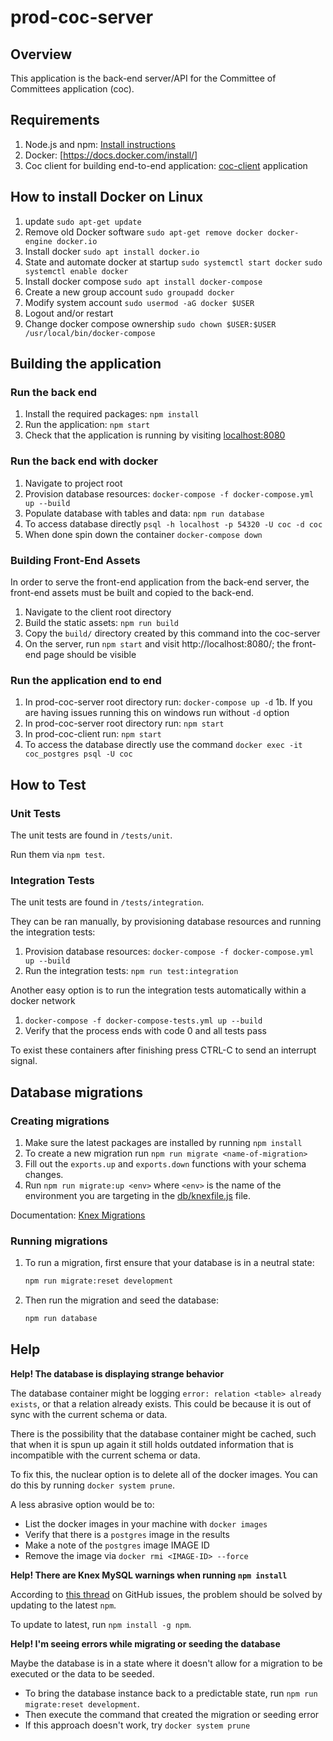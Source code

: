 # prod-coc-server

## Overview

This application is the back-end server/API for the Committee of Committees
application (coc).

## Requirements

1. Node.js and npm:
   [Install instructions](https://docs.npmjs.com/downloading-and-installing-node-js-and-npm)
2. Docker: [https://docs.docker.com/install/]
3. Coc client for building end-to-end application:
   [coc-client](https://bitbucket.org/CapstoneFall19/prod-coc-client/)
   application

## How to install Docker on Linux

1. update `sudo apt-get update`
2. Remove old Docker software
   `sudo apt-get remove docker docker-engine docker.io`
3. Install docker `sudo apt install docker.io`
4. State and automate docker at startup `sudo systemctl start docker`
   `sudo systemctl enable docker`
5. Install docker compose `sudo apt install docker-compose`
6. Create a new group account `sudo groupadd docker`
7. Modify system account `sudo usermod -aG docker $USER`
8. Logout and/or restart
9. Change docker compose ownership
   `sudo chown $USER:$USER /usr/local/bin/docker-compose`

## Building the application

### Run the back end

1. Install the required packages: `npm install`
2. Run the application: `npm start`
3. Check that the application is running by visiting
   [localhost:8080](http://localhost:8080)

### Run the back end with docker

1. Navigate to project root
2. Provision database resources:
   `docker-compose -f docker-compose.yml up --build`
3. Populate database with tables and data: `npm run database`
4. To access database directly `psql -h localhost -p 54320 -U coc -d coc`
5. When done spin down the container `docker-compose down`

### Building Front-End Assets

In order to serve the front-end application from the back-end server, the
front-end assets must be built and copied to the back-end.

1. Navigate to the client root directory
2. Build the static assets: `npm run build`
3. Copy the `build/` directory created by this command into the coc-server
4. On the server, run `npm start` and visit http://localhost:8080/; the
   front-end page should be visible

### Run the application end to end

1. In prod-coc-server root directory run: `docker-compose up -d` 1b. If you are
   having issues running this on windows run without `-d` option
2. In prod-coc-server root directory run: `npm start`
3. In prod-coc-client run: `npm start`
4. To access the database directly use the command
   `docker exec -it coc_postgres psql -U coc`

## How to Test

### Unit Tests

The unit tests are found in `/tests/unit`.

Run them via `npm test`.

### Integration Tests

The unit tests are found in `/tests/integration`.

They can be ran manually, by provisioning database resources and running the
integration tests:

1. Provision database resources:
   `docker-compose -f docker-compose.yml up --build`
2. Run the integration tests: `npm run test:integration`

Another easy option is to run the integration tests automatically within a
docker network

1. `docker-compose -f docker-compose-tests.yml up --build`
2. Verify that the process ends with code 0 and all tests pass

To exist these containers after finishing press CTRL-C to send an interrupt
signal.

## Database migrations

### Creating migrations

1. Make sure the latest packages are installed by running `npm install`
2. To create a new migration run `npm run migrate <name-of-migration>`
3. Fill out the `exports.up` and `exports.down` functions with your schema
   changes.
4. Run `npm run migrate:up <env>` where `<env>` is the name of the environment
   you are targeting in the [db/knexfile.js](./db/knexfile.js) file.

Documentation: [Knex Migrations](http://knexjs.org/#Migrations)

### Running migrations

1. To run a migration, first ensure that your database is in a neutral state:

   ```bash
   npm run migrate:reset development
   ```

2. Then run the migration and seed the database:

   ```bash
   npm run database
   ```

## Help

**Help! The database is displaying strange behavior**

The database container might be logging
`error: relation <table> already exists`, or that a relation already exists.
This could be because it is out of sync with the current schema or data.

There is the possibility that the database container might be cached, such that
when it is spun up again it still holds outdated information that is
incompatible with the current schema or data.

To fix this, the nuclear option is to delete all of the docker images. You can
do this by running `docker system prune`.

A less abrasive option would be to:

- List the docker images in your machine with `docker images`
- Verify that there is a `postgres` image in the results
- Make a note of the `postgres` image IMAGE ID
- Remove the image via `docker rmi <IMAGE-ID> --force`

**Help! There are Knex MySQL warnings when running `npm install`**

According to [this thread](https://github.com/knex/knex/issues/3512) on GitHub
issues, the problem should be solved by updating to the latest `npm`.

To update to latest, run `npm install -g npm`.

**Help! I'm seeing errors while migrating or seeding the database**

Maybe the database is in a state where it doesn't allow for a migration to be
executed or the data to be seeded.

- To bring the database instance back to a predictable state, run
  `npm run migrate:reset development`.
- Then execute the command that created the migration or seeding error
- If this approach doesn't work, try `docker system prune`
